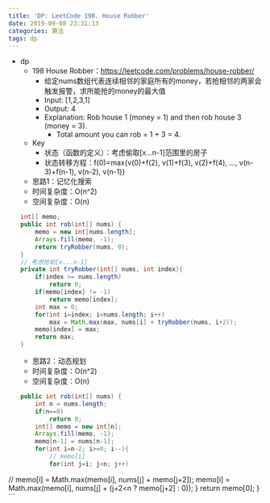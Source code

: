 ```yaml
---
title: 'DP: LeetCode 198. House Robber'
date: 2019-09-08 23:31:13
categories: 算法
tags: dp
---
```

- dp
    - 198 House Robber：https://leetcode.com/problems/house-robber/ 
        - 给定nums数组代表连续相邻的家庭所有的money，若抢相邻的两家会触发报警，求所能抢的money的最大值
        - Input: [1,2,3,1]
        - Output: 4
        - Explanation: Rob house 1 (money = 1) and then rob house 3 (money = 3).
            - Total amount you can rob = 1 + 3 = 4.
            <!-- more -->
    - Key
        - 状态（函数的定义）：考虑偷取[x...n-1]范围里的房子
        - 状态转移方程：f(0)=max{v(0)+f(2), v(1)+f(3), v(2)+f(4), ..., v(n-3)+f(n-1), v(n-2), v(n-1)}
    - 思路1：记忆化搜索
    - 时间复杂度：O(n^2)
    - 空间复杂度：O(n)
    ```java
    int[] memo;
    public int rob(int[] nums) {
        memo = new int[nums.length];
        Arrays.fill(memo, -1);
        return tryRobber(nums, 0);
    }
    // 考虑抢劫[x...n-1]
    private int tryRobber(int[] nums, int index){
        if(index >= nums.length)
            return 0;
        if(memo[index] != -1)
            return memo[index];
        int max = 0;
        for(int i=index; i<nums.length; i++)
            max = Math.max(max, nums[i] + tryRobber(nums, i+2));
        memo[index] = max;
        return max;
    }
    ```
    - 思路2：动态规划
    - 时间复杂度：O(n^2)
    - 空间复杂度：O(n)
    ```java
    public int rob(int[] nums) {
        int n = nums.length;
        if(n==0)
            return 0;
        int[] memo = new int[n];
        Arrays.fill(memo, -1);
        memo[n-1] = nums[n-1];
        for(int i=n-2; i>=0; i--){
            // memo[i]
            for(int j=i; j<n; j++)
// memo[i] = Math.max(memo[i], nums[j] + memo[j+2]);
                memo[i] = Math.max(memo[i], nums[j] + (j+2<n ? memo[j+2] : 0));
        }
        return memo[0];
    }
    ```